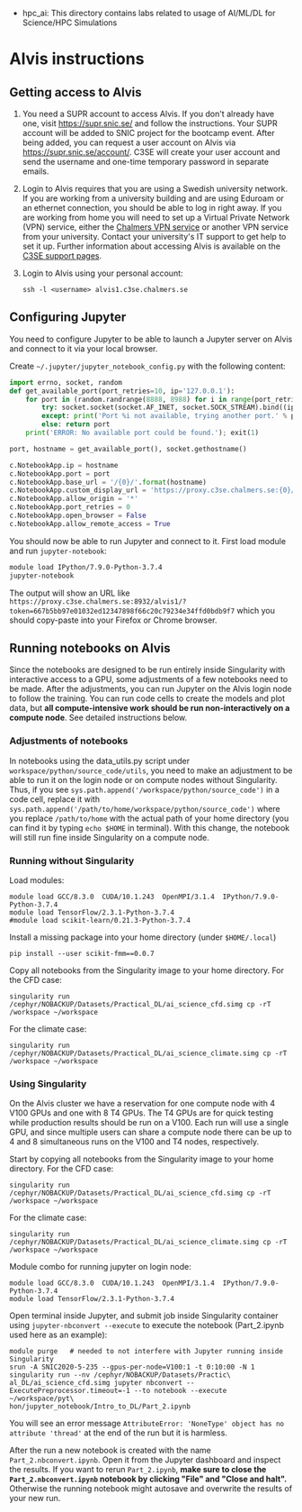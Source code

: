 * hpc_ai: This directory contains labs related to usage of AI/ML/DL for Science/HPC Simulations

# Alvis instructions

## Getting access to Alvis

1. You need a SUPR account to access Alvis. If you don't already have one, visit https://supr.snic.se/ 
   and follow the instructions. Your SUPR account will be added to SNIC project for the bootcamp event. 
   After being added, you can request a user account on Alvis via https://supr.snic.se/account/.
   C3SE will create your user account and send the username and one-time temporary password in 
   separate emails.

2. Login to Alvis requires that you are using a Swedish university network. If you are working from a 
   university building and are using Eduroam or an ethernet connection, you should be able to log in 
   right away. If you are working from home you will need to set up a Virtual Private Network (VPN) 
   service, either the 
   [Chalmers VPN service](https://it.portal.chalmers.se/itportal/NonCDAWindows/NonCDAWindows#remote) 
   or another VPN service from your university. 
   Contact your university's IT support to get help to set it up. 
   Further information about accessing Alvis is available on the 
   [C3SE support pages](https://www.c3se.chalmers.se/documentation/connecting/).

3. Login to Alvis using your personal account:
   ``` 
   ssh -l <username> alvis1.c3se.chalmers.se
   ```

## Configuring Jupyter

You need to configure Jupyter to be able to launch a Jupyter server on Alvis 
and connect to it via your local browser.

Create `~/.jupyter/jupyter_notebook_config.py` with the following content:

```python
import errno, socket, random
def get_available_port(port_retries=10, ip='127.0.0.1'):
    for port in (random.randrange(8888, 8988) for i in range(port_retries)):
        try: socket.socket(socket.AF_INET, socket.SOCK_STREAM).bind((ip, port))
        except: print('Port %i not available, trying another port.' % port)
        else: return port
    print('ERROR: No available port could be found.'); exit(1)

port, hostname = get_available_port(), socket.gethostname()

c.NotebookApp.ip = hostname
c.NotebookApp.port = port
c.NotebookApp.base_url = '/{0}/'.format(hostname)
c.NotebookApp.custom_display_url = 'https://proxy.c3se.chalmers.se:{0}/{1}/'.format(port, hostname)
c.NotebookApp.allow_origin = '*'
c.NotebookApp.port_retries = 0
c.NotebookApp.open_browser = False
c.NotebookApp.allow_remote_access = True
```

You should now be able to run Jupyter and connect to it. First load module 
and run `jupyter-notebook`:

```bash
module load IPython/7.9.0-Python-3.7.4
jupyter-notebook
```

The output will show an URL like 
`https://proxy.c3se.chalmers.se:8932/alvis1/?token=667b5bb97e01032ed12347898f66c20c79234e34ffd0bdb9f7`
which you should copy-paste into your Firefox or Chrome browser. 

## Running notebooks on Alvis

Since the notebooks are designed to be run entirely inside Singularity with interactive 
access to a GPU, some adjustments of a few notebooks need to be made. After the adjustments, 
you can run Jupyter on the Alvis login node to follow the training. You can run code cells 
to create the models and plot data, but **all compute-intensive work should be run 
non-interactively on a compute node**. See detailed instructions below.

### Adjustments of notebooks

In notebooks using the data_utils.py script under `workspace/python/source_code/utils`,
you need to make an adjustment to be able to run it on the login node or on compute nodes 
without Singularity.
Thus, if you see `sys.path.append('/workspace/python/source_code')` in a code cell, replace
it with `sys.path.append('/path/to/home/workspace/python/source_code')` where
you replace `/path/to/home` with the actual path of your home directory (you can find it by typing
`echo $HOME` in terminal). With this change, the notebook will still run fine inside Singularity on
a compute node.

### Running without Singularity

Load modules:
```
module load GCC/8.3.0  CUDA/10.1.243  OpenMPI/3.1.4  IPython/7.9.0-Python-3.7.4
module load TensorFlow/2.3.1-Python-3.7.4
#module load scikit-learn/0.21.3-Python-3.7.4
```

Install a missing package into your home directory (under `$HOME/.local`)
```
pip install --user scikit-fmm==0.0.7
```

Copy all notebooks from the Singularity image to your home directory.
For the CFD case:
```
singularity run /cephyr/NOBACKUP/Datasets/Practical_DL/ai_science_cfd.simg cp -rT /workspace ~/workspace
```
For the climate case:
```
singularity run /cephyr/NOBACKUP/Datasets/Practical_DL/ai_science_climate.simg cp -rT /workspace ~/workspace
```

### Using Singularity

On the Alvis cluster we have a reservation for one compute node with 4 V100 GPUs and
one with 8 T4 GPUs. The T4 GPUs are for quick testing while production results
should be run on a V100. Each run will use a single GPU, and since multiple users can
share a compute node there can be up to 4 and 8 simultaneous runs on the V100 and T4 nodes,
respectively.

Start by copying all notebooks from the Singularity image to your home directory.
For the CFD case:
```
singularity run /cephyr/NOBACKUP/Datasets/Practical_DL/ai_science_cfd.simg cp -rT /workspace ~/workspace
```
For the climate case:
```
singularity run /cephyr/NOBACKUP/Datasets/Practical_DL/ai_science_climate.simg cp -rT /workspace ~/workspace
```

Module combo for running jupyter on login node:

```
module load GCC/8.3.0  CUDA/10.1.243  OpenMPI/3.1.4  IPython/7.9.0-Python-3.7.4
module load TensorFlow/2.3.1-Python-3.7.4
```

Open terminal inside Jupyter, and submit job inside Singularity container using
`jupyter-nbconvert --execute` to execute the notebook (Part_2.ipynb used here as an example):

```
module purge   # needed to not interfere with Jupyter running inside Singularity
srun -A SNIC2020-5-235 --gpus-per-node=V100:1 -t 0:10:00 -N 1 singularity run --nv /cephyr/NOBACKUP/Datasets/Practic\
al_DL/ai_science_cfd.simg jupyter nbconvert --ExecutePreprocessor.timeout=-1 --to notebook --execute ~/workspace/pyt\
hon/jupyter_notebook/Intro_to_DL/Part_2.ipynb
```
You will see an error message `AttributeError: 'NoneType' object has no attribute 'thread'` at the end of
the run but it is harmless.

After the run a new notebook is created with the name `Part_2.nbconvert.ipynb`. Open it
from the Jupyter dashboard and inspect the results. If you want to rerun `Part_2.ipynb`,
**make sure to close the `Part_2.nbconvert.ipynb` notebook by clicking "File" and "Close and halt".**
Otherwise the running notebook might autosave and overwrite the results of your new run.

